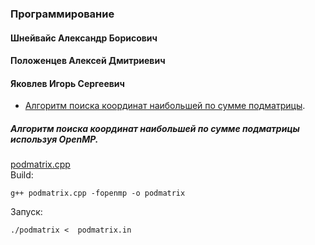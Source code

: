 ### Программирование ###
#### Шнейвайс Александр Борисович ####
#### Положенцев Алексей Дмитриевич ####
#### Яковлев Игорь Сергеевич ####
 + [Алгоритм поиска координат наибольшей по сумме подматрицы](#podmatrix_cpp). 

##### <a name="podmatrix_cpp"></a> Алгоритм поиска координат наибольшей по сумме подматрицы используя OpenMP.

[podmatrix.cpp](https://github.com/paantya/Astro/blob/master/3s/programming/podmatrix.cpp "Open podmatrix.cpp")   
Build:

    g++ podmatrix.cpp -fopenmp -o podmatrix
Запуск:

    ./podmatrix <  podmatrix.in

